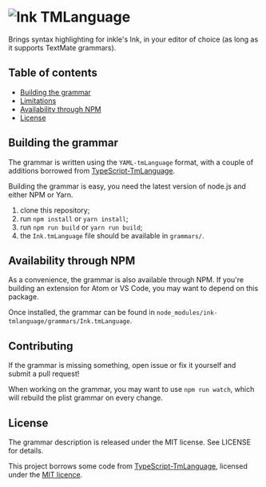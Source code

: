 # ![Ink TMLanguage](https://i.imgur.com/oLMOVfq.png)

Brings syntax highlighting for inkle's Ink, in your editor of choice (as long as
it supports TextMate grammars).

## Table of contents

  * [Building the grammar](#building-the-grammar)
  * [Limitations](#limitations)
  * [Availability through NPM](#availability-through-npm)
  * [License](#license)

## Building the grammar

The grammar is written using the `YAML-tmLanguage` format, with a couple of
additions borrowed from [TypeScript-TmLanguage](https://github.com/Microsoft/TypeScript-TmLanguage).

Building the grammar is easy, you need the latest version of node.js and either
NPM or Yarn.

1. clone this repository;
2. run `npm install` or `yarn install`;
3. run `npm run build` or `yarn run build`;
4. the `Ink.tmLanguage` file should be available in `grammars/`.

## Availability through NPM

As a convenience, the grammar is also available through NPM. If you're building
an extension for Atom or VS Code, you may want to depend on this package.

Once installed, the grammar can be found in
`node_modules/ink-tmlanguage/grammars/Ink.tmLanguage`.

## Contributing

If the grammar is missing something, open issue or fix it yourself and submit a
pull request!

When working on the grammar, you may want to use `npm run watch`, which will rebuild the plist grammar on every change.

## License

The grammar description is released under the MIT license. See LICENSE for details.

This project borrows some code from [TypeScript-TmLanguage](https://github.com/Microsoft/TypeScript-TmLanguage), licensed under the [MIT licence](https://github.com/Microsoft/TypeScript-TmLanguage/blob/4a620294f8652e4e3a4a605308650a52773ccec6/LICENSE.txt).
